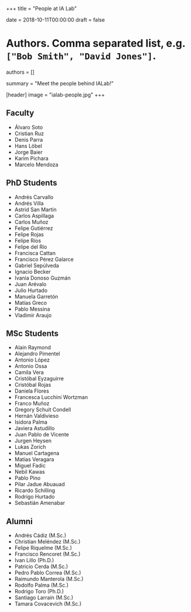 +++
title = "People at IA Lab"

date = 2018-10-11T00:00:00
draft = false

# Authors. Comma separated list, e.g. `["Bob Smith", "David Jones"]`.
authors = []

summary = "Meet the people behind IALab!"

[header]
image = "ialab-people.jpg"
+++

## Faculty

- Álvaro Soto
- Cristian Ruz
- Denis Parra
- Hans Löbel
- Jorge Baier
- Karim Pichara
- Marcelo Mendoza

## PhD Students

- Andrés Carvallo
- Andrés Villa
- Astrid San Martín
- Carlos Aspillaga
- Carlos Muñoz
- Felipe Gutiérrez
- Felipe Rojas
- Felipe Ríos
- Felipe del Río
- Francisca Cattan
- Francisco Pérez Galarce
- Gabriel Sepúlveda
- Ignacio Becker
- Ivania Donoso Guzmán
- Juan Arévalo
- Julio Hurtado
- Manuela Garretón
- Matías Greco
- Pablo Messina
- Vladimir Araujo

## MSc Students

- Alain Raymond
- Alejandro Pimentel
- Antonio López
- Antonio Ossa
- Camila Vera
- Cristóbal Eyzaguirre
- Cristóbal Rojas
- Daniela Flores
- Francesca Lucchini Wortzman
- Franco Muñoz
- Gregory Schuit Condell
- Hernán Valdivieso
- Isidora Palma
- Javiera Astudillo
- Juan Pablo de Vicente
- Jurgen Heysen
- Lukas Zorich
- Manuel Cartagena
- Matias Veragara
- Miguel Fadic
- Nebil Kawas
- Pablo Pino
- Pilar Jadue Abuauad
- Ricardo Schilling
- Rodrigo Hurtado
- Sebastián Amenabar

## Alumni

- Andrés Cádiz (M.Sc.)
- Christian Meléndez (M.Sc.)
- Felipe Riquelme (M.Sc.)
- Francisco Rencoret (M.Sc.)
- Ivan Lillo (Ph.D.)
- Patricio Cerda (M.Sc.)
- Pedro Pablo Correa (M.Sc.)
- Raimundo Manterola (M.Sc.)
- Rodolfo Palma (M.Sc.)
- Rodrigo Toro (Ph.D.)
- Santiago Larraín (M.Sc.)
- Tamara Covacevich (M.Sc.)
